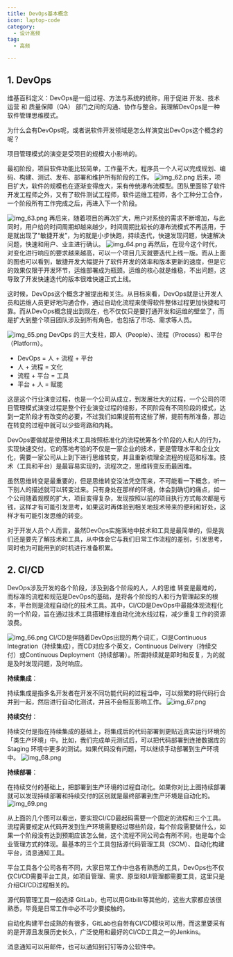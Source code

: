 ```yaml
---
title: DevOps基本概念
icon: laptop-code
category:
  - 设计高频
tag:
  - 高频

---
```


## 1. DevOps

维基百科定义：DevOps是一组过程、方法与系统的统称，用于促进 开发、技术运营 和 质量保障（QA） 部门之间的沟通、协作与整合。我理解DevOps是一种软件管理思维模式。

为什么会有DevOps呢，或者说软件开发领域是怎么样演变出DevOps这个概念的呢？

项目管理模式的演变是受项目的规模大小影响的。

最初阶段，项目软件功能比较简单，工作量不大，程序员一个人可以完成规划、编码、构建、测试、发布、部署和维护所有阶段的工作。
![img_62.png](img_62.png)
后来，项目扩大，软件的规模也在逐渐变得庞大，采有传统瀑布流模型。团队里面除了软件开发工程师之外，又有了软件测试工程师，软件运维工程师，各个工种分工合作，一个阶段所有工作完成之后，再进入下一个阶段。

![img_63.png](img_63.png)
再后来，随着项目的再次扩大，用户对系统的需求不断增加，与此同时，用户给的时间周期却越来越少，时间周期比较长的瀑布流模式不再适用，于是就出现了“敏捷开发”，为的就是小步快跑，持续迭代，快速发现问题，快速解决问题，快速和用户、业主进行确认。
![img_64.png](img_64.png)
再然后，在现今这个时代，对变化进行响应的要求越来越高，可以一个项目几天就要迭代上线一版。而从上面的图也可以看到，敏捷开发大幅提升了软件开发的效率和版本更新的速度，但是它的效果仅限于开发环节，运维部署成为瓶颈。运维的核心就是维稳，不出问题，这导致了开发快速迭代的版本很难快速正式上线。

这时候，DevOps这个概念才被提出和关注。从目标来看，DevOps就是让开发人员和运维人员更好地沟通合作，通过自动化流程来使得软件整体过程更加快捷和可靠。而从DevOps概念提出到现在，也不仅仅只是要打通开发和运维的壁垒了，而是扩大到整个项目团队涉及到所有角色，也包括了市场、需求等人员。

![img_65.png](img_65.png)
DevOps 的三大支柱，即人（People）、流程（Process）和平台（Platform）。

* DevOps = 人 + 流程 + 平台
* 人 + 流程 = 文化
* 流程 + 平台 = 工具
* 平台 + 人 = 赋能

这是这个行业演变过程，也是一个公司从成立，到发展壮大的过程，一个公司的项目管理模式演变过程是整个行业演变过程的缩影，不同阶段有不同阶段的模式，达到一定阶段才有改变的必要，不过我们如果提前有这些了解，提前有所准备，那边在转变的过程中就可以少些弯路和内耗。

DevOps要做就是使用技术工具按照标准化的流程统筹各个阶段的人和人的行为，实现快速交付。它的落地考验的不仅是一家企业的技术，更是管理水平和企业文化，需要一家公司从上到下进行思维转变，并且重新梳理全流程的规范和标准。技术（工具和平台）是最容易实现的，流程次之，思维转变反而最困难。

虽然思维转变是最重要的，但是思维转变没法凭空而来，不可能看一下概念，听一下别人的描述就可以转变过来。只有身处在那样的环境，体会到确切的痛点，如一个公司随着规模的扩大，项目变得复杂，发现按照以前的项目执行方式每次都是亏钱，这样才有可能引发思考，如果这时再体验到相关地技术带来的便利和好处，这样才有可能引发思维的转变。

对于开发人员个人而言，虽然DevOps实施落地中技术和工具是最简单的，但是我们还是要先了解技术和工具，从中体会它与我们日常工作流程的差别，引发思考，同时也为可能用到的时机进行准备积累。

## 2. CI/CD

DevOps涉及开发的各个阶段，涉及到各个阶段的人，人的思维   转变是最难的，而标准的流程和规范是DevOps的基础，是将各个阶段的人和行为管理起来的根本，平台则是流程自动化的技术工具。其中，CI/CD是DevOps中最能体现流程化的一个阶段，旨在通过技术工具搭建标准自动化流水线过程，减少重复工作的资源浪费。

![img_66.png](img_66.png)
CI/CD是伴随着DevOps出现的两个词汇，CI是Continuous Integration（持续集成），而CD对应多个英文，Continuous Delivery（持续交付）或Continuous Deployment（持续部署）。所谓持续就是即时和反复，为的就是及时发现问题，及时响应。

**持续集成**：

持续集成是指多名开发者在开发不同功能代码的过程当中，可以频繁的将代码行合并到一起，然后进行自动化测试，并且不会相互影响工作。
![img_67.png](img_67.png)

**持续交付**：

持续交付是指在持续集成的基础上，将集成后的代码部署到更贴近真实运行环境的「类生产环境」中。比如，我们完成单元测试后，可以把代码部署到连接数据库的 Staging 环境中更多的测试。如果代码没有问题，可以继续手动部署到生产环境中。
![img_68.png](img_68.png)

**持续部署**：

在持续交付的基础上，把部署到生产环境的过程自动化。如果你对比上图持续部署就可以发现持续部署和持续交付的区别就是最终部署到生产环境是自动化的。
![img_69.png](img_69.png)


从上面的几个图可以看出，要实现CI/CD最起码需要一个固定的流程和三个工具。流程需要规定从代码开发到生产环境需要经过哪些阶段，每个阶段需要做什么，如果一个阶段没有达到预期应该怎么做，这个流程不同公司会有所不同，也是每个企业管理方式的体现。最基本的三个工具包括源代码管理工具（SCM）、自动化构建平台，消息通知工具。

平台工具各个公司各有不同，大家日常工作中也各有熟悉的工具，DevOps也不仅仅CI/CD需要平台工具，如项目管理、需求、原型和UI管理都需要工具，这里只是介绍CI/CD过程相关的。

源代码管理工具一般选择 GitLab，也可以用Gitbilit等其他的，这些大家都应该很熟悉，毕竟是日常工作中必不可少要接触的。

自动化构建平台成熟的有很多，GitLab也自带有CI/CD模块可以用，而这里要采有的是开源且发展历史长久，广泛使用和最好的CI/CD工具之一的Jenkins。

消息通知可以用邮件，也可以通知到钉钉等办公软件中。
